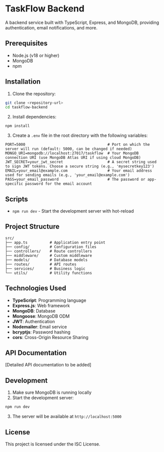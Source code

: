 # TaskFlow Backend

A backend service built with TypeScript, Express, and MongoDB, providing authentication, email notifications, and more.

## Prerequisites

- Node.js (v18 or higher)
- MongoDB
- npm 

## Installation

1. Clone the repository:
```bash
git clone <repository-url>
cd taskflow-backend
```

2. Install dependencies:
```bash
npm install
```

3. Create a `.env` file in the root directory with the following variables:
```
PORT=5000                                     # Port on which the server will run (default: 5000, can be changed if needed)
MONGO_URI=mongodb://localhost:27017/taskflow  # Your MongoDB connection URI (use MongoDB Atlas URI if using cloud MongoDB)
JWT_SECRET=your_jwt_secret                    # A secret string used to sign JWT tokens. Choose a secure string (e.g., 'mysecretkey123')
EMAIL=your_email@example.com                  # Your email address used for sending emails (e.g., 'your_email@example.com')
PASS=your_email_password                      # The password or app-specific password for the email account

```

## Scripts

- `npm run dev` - Start the development server with hot-reload

## Project Structure

```
src/
├── app.ts          # Application entry point
├── config/         # Configuration files
├── controllers/    # Route controllers
├── middleware/     # Custom middleware
├── models/         # Database models
├── routes/         # API routes
├── services/       # Business logic
└── utils/          # Utility functions
```

## Technologies Used

- **TypeScript**: Programming language
- **Express.js**: Web framework
- **MongoDB**: Database
- **Mongoose**: MongoDB ODM
- **JWT**: Authentication
- **Nodemailer**: Email service
- **bcryptjs**: Password hashing
- **cors**: Cross-Origin Resource Sharing

## API Documentation

[Detailed API documentation to be added]

## Development

1. Make sure MongoDB is running locally
2. Start the development server:
```bash
npm run dev
```
3. The server will be available at `http://localhost:5000`

## License

This project is licensed under the ISC License.
